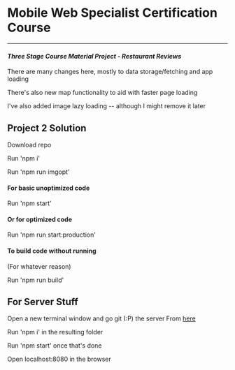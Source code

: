 # Mobile Web Specialist Certification Course
---
#### _Three Stage Course Material Project - Restaurant Reviews_

There are many changes here, mostly to data storage/fetching and app loading

There's also new map functionality to aid with faster page loading

I've also added image lazy loading -- although I might remove it later

## Project 2 Solution

Download repo


Run 'npm i'


Run 'npm run imgopt'


#### For basic unoptimized code


Run 'npm start' 


#### Or for optimized code


Run 'npm run start:production'


#### To build code without running
(For whatever reason)


Run 'npm run build'


## For Server Stuff


Open a new terminal window and go git (:P) the server
From [here](https://github.com/aretheregods/mws-restaurant-stage-2.git)


Run 'npm i' in the resulting folder

Run 'npm start' once that's done


Open localhost:8080 in the browser


